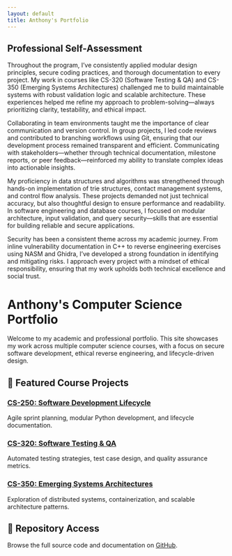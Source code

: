 ```yaml
---
layout: default
title: Anthony's Portfolio
---
```


## Professional Self-Assessment
Throughout the program, I’ve consistently applied modular design principles, secure coding practices, and thorough documentation to every project. My work in courses like CS-320 (Software Testing & QA) and CS-350 (Emerging Systems Architectures) challenged me to build maintainable systems with robust validation logic and scalable architecture. These experiences helped me refine my approach to problem-solving—always prioritizing clarity, testability, and ethical impact.

Collaborating in team environments taught me the importance of clear communication and version control. In group projects, I led code reviews and contributed to branching workflows using Git, ensuring that our development process remained transparent and efficient. Communicating with stakeholders—whether through technical documentation, milestone reports, or peer feedback—reinforced my ability to translate complex ideas into actionable insights.

My proficiency in data structures and algorithms was strengthened through hands-on implementation of trie structures, contact management systems, and control flow analysis. These projects demanded not just technical accuracy, but also thoughtful design to ensure performance and readability. In software engineering and database courses, I focused on modular architecture, input validation, and query security—skills that are essential for building reliable and secure applications.

Security has been a consistent theme across my academic journey. From inline vulnerability documentation in C++ to reverse engineering exercises using NASM and Ghidra, I’ve developed a strong foundation in identifying and mitigating risks. I approach every project with a mindset of ethical responsibility, ensuring that my work upholds both technical excellence and social trust.

#  Anthony's Computer Science Portfolio

Welcome to my academic and professional portfolio. This site showcases my work across multiple computer science courses, with a focus on secure software development, ethical reverse engineering, and lifecycle-driven design.

## 📁 Featured Course Projects

### [CS-250: Software Development Lifecycle](CS-250/)
Agile sprint planning, modular Python development, and lifecycle documentation.

### [CS-320: Software Testing & QA](CS-320/)
Automated testing strategies, test case design, and quality assurance metrics.

### [CS-350: Emerging Systems Architectures](CS-350/)
Exploration of distributed systems, containerization, and scalable architecture patterns.

## 🔗 Repository Access

Browse the full source code and documentation on [GitHub](https://github.com/Engiell/Portfolio).
